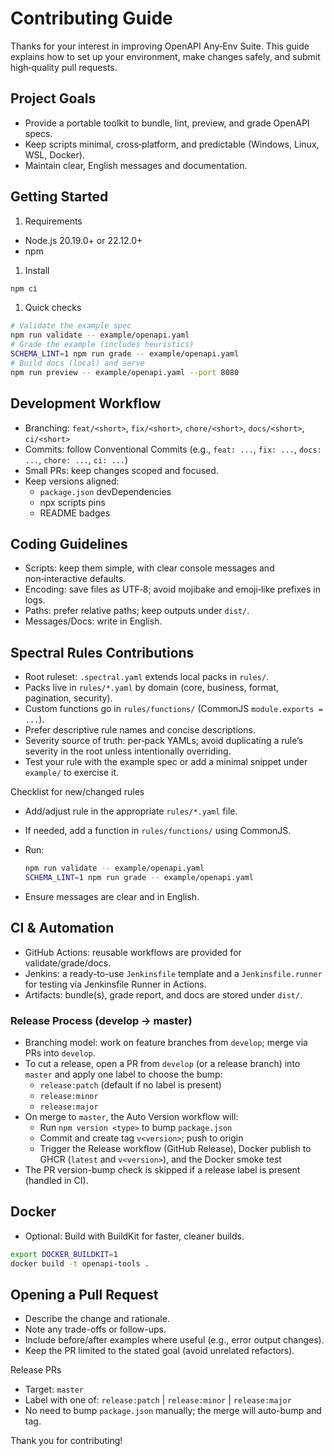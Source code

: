 # Contributing Guide

Thanks for your interest in improving OpenAPI Any‑Env Suite. This guide explains how to set up your environment, make changes safely, and submit high‑quality pull requests.

## Project Goals

- Provide a portable toolkit to bundle, lint, preview, and grade OpenAPI specs.
- Keep scripts minimal, cross‑platform, and predictable (Windows, Linux, WSL, Docker).
- Maintain clear, English messages and documentation.

## Getting Started

1. Requirements

- Node.js 20.19.0+ or 22.12.0+
- npm

1. Install

```bash
npm ci
```

1. Quick checks

```bash
# Validate the example spec
npm run validate -- example/openapi.yaml
# Grade the example (includes heuristics)
SCHEMA_LINT=1 npm run grade -- example/openapi.yaml
# Build docs (local) and serve
npm run preview -- example/openapi.yaml --port 8080
```

## Development Workflow

- Branching: `feat/<short>`, `fix/<short>`, `chore/<short>`, `docs/<short>`, `ci/<short>`
- Commits: follow Conventional Commits (e.g., `feat: ...`, `fix: ...`, `docs: ...`, `chore: ...`, `ci: ...`)
- Small PRs: keep changes scoped and focused.
- Keep versions aligned:
  - `package.json` devDependencies
  - npx scripts pins
  - README badges

## Coding Guidelines

- Scripts: keep them simple, with clear console messages and non‑interactive defaults.
- Encoding: save files as UTF‑8; avoid mojibake and emoji‑like prefixes in logs.
- Paths: prefer relative paths; keep outputs under `dist/`.
- Messages/Docs: write in English.

## Spectral Rules Contributions

- Root ruleset: `.spectral.yaml` extends local packs in `rules/`.
- Packs live in `rules/*.yaml` by domain (core, business, format, pagination, security).
- Custom functions go in `rules/functions/` (CommonJS `module.exports = ...`).
- Prefer descriptive rule names and concise descriptions.
- Severity source of truth: per‑pack YAMLs; avoid duplicating a rule’s severity in the root unless intentionally overriding.
- Test your rule with the example spec or add a minimal snippet under `example/` to exercise it.

Checklist for new/changed rules

- Add/adjust rule in the appropriate `rules/*.yaml` file.
- If needed, add a function in `rules/functions/` using CommonJS.
- Run:

  ```bash
  npm run validate -- example/openapi.yaml
  SCHEMA_LINT=1 npm run grade -- example/openapi.yaml
  ```

- Ensure messages are clear and in English.

## CI & Automation

- GitHub Actions: reusable workflows are provided for validate/grade/docs.
- Jenkins: a ready-to-use `Jenkinsfile` template and a `Jenkinsfile.runner` for testing via Jenkinsfile Runner in Actions.
- Artifacts: bundle(s), grade report, and docs are stored under `dist/`.

### Release Process (develop → master)

- Branching model: work on feature branches from `develop`; merge via PRs into `develop`.
- To cut a release, open a PR from `develop` (or a release branch) into `master` and apply one label to choose the bump:
  - `release:patch` (default if no label is present)
  - `release:minor`
  - `release:major`
- On merge to `master`, the Auto Version workflow will:
  - Run `npm version <type>` to bump `package.json`
  - Commit and create tag `v<version>`; push to origin
  - Trigger the Release workflow (GitHub Release), Docker publish to GHCR (`latest` and `v<version>`), and the Docker smoke test
- The PR version-bump check is skipped if a release label is present (handled in CI).

## Docker

- Optional: Build with BuildKit for faster, cleaner builds.

```bash
export DOCKER_BUILDKIT=1
docker build -t openapi-tools .
```

## Opening a Pull Request

- Describe the change and rationale.
- Note any trade-offs or follow-ups.
- Include before/after examples where useful (e.g., error output changes).
- Keep the PR limited to the stated goal (avoid unrelated refactors).

Release PRs
- Target: `master`
- Label with one of: `release:patch` | `release:minor` | `release:major`
- No need to bump `package.json` manually; the merge will auto-bump and tag.

Thank you for contributing!

